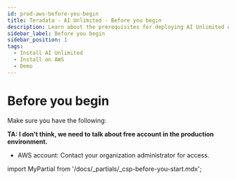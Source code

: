 ```yaml
---
id: prod-aws-before-you-begin
title: Teradata - AI Unlimited - Before you begin
description: Learn about the prerequisites for deploying AI Unlimited on AWS in a production environment.
sidebar_label: Before you begin 
sidebar_position: 1
tags:
  - Install AI Unlimited
  - Install on AWS
  - Demo
---
```

# Before you begin

Make sure you have the following:

**TA: I don't think, we need to talk about free account in the production environment.**

- AWS account: Contact your organization administrator for access. 

import MyPartial from '/docs/_partials/_csp-before-you-start.mdx';

<MyPartial />